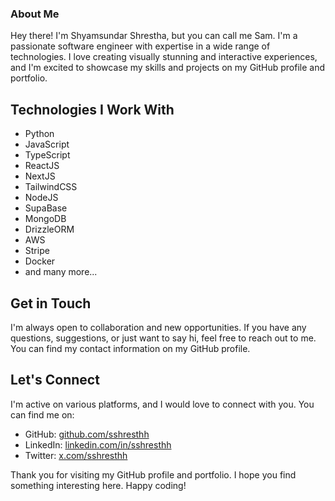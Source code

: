 ### About Me

Hey there! I'm Shyamsundar Shrestha, but you can call me Sam. I'm a passionate software engineer with expertise in a wide range of technologies. I love creating visually stunning and interactive experiences, and I'm excited to showcase my skills and projects on my GitHub profile and portfolio.

## Technologies I Work With

- Python
- JavaScript
- TypeScript
- ReactJS
- NextJS
- TailwindCSS
- NodeJS
- SupaBase
- MongoDB
- DrizzleORM
- AWS
- Stripe
- Docker
- and many more...

## Get in Touch

I'm always open to collaboration and new opportunities. If you have any questions, suggestions, or just want to say hi, feel free to reach out to me. You can find my contact information on my GitHub profile.

## Let's Connect

I'm active on various platforms, and I would love to connect with you. You can find me on:

- GitHub: [github.com/sshresthh](https://github.com/sshresthh)
- LinkedIn: [linkedin.com/in/sshresthh](https://linkedin.com/in/sshresthh)
- Twitter: [x.com/sshresthh](https://x.com/sshresthh)

Thank you for visiting my GitHub profile and portfolio. I hope you find something interesting here. Happy coding!
